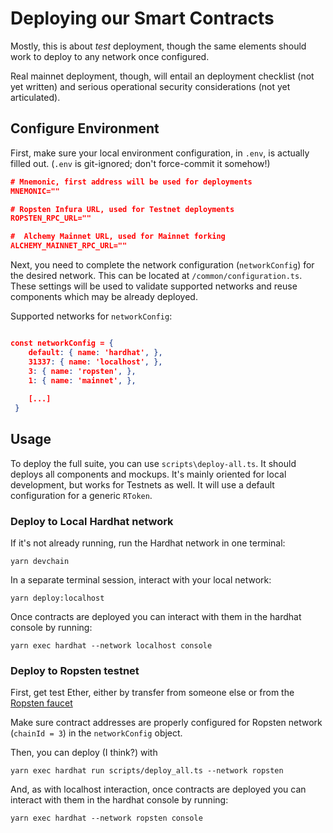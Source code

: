 # Deploying our Smart Contracts

Mostly, this is about _test_ deployment, though the same elements should work to deploy to any network once configured.

Real mainnet deployment, though, will entail an deployment checklist (not yet written) and serious operational security considerations (not yet articulated).

## Configure Environment
First, make sure your local environment configuration, in `.env`, is actually filled out. (`.env` is git-ignored; don't force-commit it somehow!)

```json
# Mnemonic, first address will be used for deployments
MNEMONIC=""

# Ropsten Infura URL, used for Testnet deployments
ROPSTEN_RPC_URL=""

#  Alchemy Mainnet URL, used for Mainnet forking
ALCHEMY_MAINNET_RPC_URL=""
```

Next, you need to complete the network configuration (`networkConfig`) for the desired network. This can be located at `/common/configuration.ts`. These settings will be used to validate supported networks and reuse components which may be already deployed.

Supported networks for `networkConfig`:

```json

const networkConfig = {
    default: { name: 'hardhat', },
    31337: { name: 'localhost', },
    3: { name: 'ropsten', },
    1: { name: 'mainnet', },
    
    [...]
 }
```
## Usage

To deploy the full suite, you can use `scripts\deploy-all.ts`. It should deploys all components and mockups. It's mainly oriented for local development, but works for Testnets as well. It will use a default configuration for a generic `RToken`.

### Deploy to Local Hardhat network

If it's not already running, run the Hardhat network in one terminal:

    yarn devchain

In a separate terminal session, interact with your local network:

    yarn deploy:localhost

Once contracts are deployed you can interact with them in the hardhat console by running:

    yarn exec hardhat --network localhost console

### Deploy to Ropsten testnet

First, get test Ether, either by transfer from someone else or from the [Ropsten faucet](https://faucet.ropsten.be/) 

Make sure contract addresses are properly configured for Ropsten network (`chainId = 3`) in the `networkConfig` object.

Then, you can deploy (I think?) with

    yarn exec hardhat run scripts/deploy_all.ts --network ropsten

And, as with localhost interaction, once contracts are deployed you can interact with them in the hardhat console by running:

    yarn exec hardhat --network ropsten console

